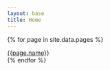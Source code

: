 ```yaml
---
layout: base
title: Home
---
```


<div class="col-md-8 col-md-push-2 col-sm-12">
<div class="row">

{% for page in site.data.pages %}
  <div class="panel panel-default">
    <a href="{{ page.type }}s/{{page.shortname}}">{{page.name}}</a>
  </div>
{% endfor %}

</div>

